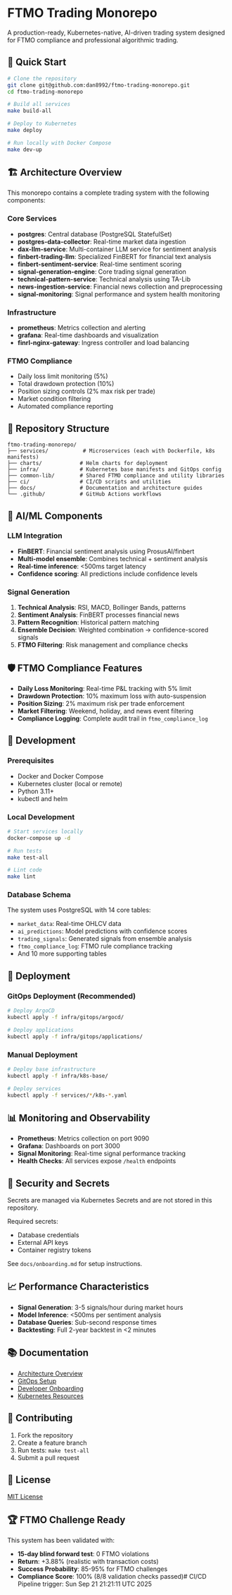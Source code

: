 # FTMO Trading Monorepo

A production-ready, Kubernetes-native, AI-driven trading system designed for FTMO compliance and professional algorithmic trading.

## 🚀 Quick Start

```bash
# Clone the repository
git clone git@github.com:dan8992/ftmo-trading-monorepo.git
cd ftmo-trading-monorepo

# Build all services
make build-all

# Deploy to Kubernetes
make deploy

# Run locally with Docker Compose
make dev-up
```

## 🏗️ Architecture Overview

This monorepo contains a complete trading system with the following components:

### Core Services
- **postgres**: Central database (PostgreSQL StatefulSet)
- **postgres-data-collector**: Real-time market data ingestion
- **dax-llm-service**: Multi-container LLM service for sentiment analysis
- **finbert-trading-llm**: Specialized FinBERT for financial text analysis
- **finbert-sentiment-service**: Real-time sentiment scoring
- **signal-generation-engine**: Core trading signal generation
- **technical-pattern-service**: Technical analysis using TA-Lib
- **news-ingestion-service**: Financial news collection and preprocessing
- **signal-monitoring**: Signal performance and system health monitoring

### Infrastructure
- **prometheus**: Metrics collection and alerting
- **grafana**: Real-time dashboards and visualization
- **finrl-nginx-gateway**: Ingress controller and load balancing

### FTMO Compliance
- Daily loss limit monitoring (5%)
- Total drawdown protection (10%)
- Position sizing controls (2% max risk per trade)
- Market condition filtering
- Automated compliance reporting

## 📁 Repository Structure

```
ftmo-trading-monorepo/
├── services/           # Microservices (each with Dockerfile, k8s manifests)
├── charts/            # Helm charts for deployment
├── infra/             # Kubernetes base manifests and GitOps config
├── common-lib/        # Shared FTMO compliance and utility libraries
├── ci/                # CI/CD scripts and utilities
├── docs/              # Documentation and architecture guides
└── .github/           # GitHub Actions workflows
```

## 🧠 AI/ML Components

### LLM Integration
- **FinBERT**: Financial sentiment analysis using ProsusAI/finbert
- **Multi-model ensemble**: Combines technical + sentiment analysis
- **Real-time inference**: <500ms target latency
- **Confidence scoring**: All predictions include confidence levels

### Signal Generation
1. **Technical Analysis**: RSI, MACD, Bollinger Bands, patterns
2. **Sentiment Analysis**: FinBERT processes financial news
3. **Pattern Recognition**: Historical pattern matching
4. **Ensemble Decision**: Weighted combination → confidence-scored signals
5. **FTMO Filtering**: Risk management and compliance checks

## 🛡️ FTMO Compliance Features

- **Daily Loss Monitoring**: Real-time P&L tracking with 5% limit
- **Drawdown Protection**: 10% maximum loss with auto-suspension
- **Position Sizing**: 2% maximum risk per trade enforcement
- **Market Filtering**: Weekend, holiday, and news event filtering
- **Compliance Logging**: Complete audit trail in `ftmo_compliance_log`

## 🔧 Development

### Prerequisites
- Docker and Docker Compose
- Kubernetes cluster (local or remote)
- Python 3.11+
- kubectl and helm

### Local Development
```bash
# Start services locally
docker-compose up -d

# Run tests
make test-all

# Lint code
make lint
```

### Database Schema
The system uses PostgreSQL with 14 core tables:
- `market_data`: Real-time OHLCV data
- `ai_predictions`: Model predictions with confidence scores
- `trading_signals`: Generated signals from ensemble analysis
- `ftmo_compliance_log`: FTMO rule compliance tracking
- And 10 more supporting tables

## 🚀 Deployment

### GitOps Deployment (Recommended)
```bash
# Deploy ArgoCD
kubectl apply -f infra/gitops/argocd/

# Deploy applications
kubectl apply -f infra/gitops/applications/
```

### Manual Deployment
```bash
# Deploy base infrastructure
kubectl apply -f infra/k8s-base/

# Deploy services
kubectl apply -f services/*/k8s-*.yaml
```

## 📊 Monitoring and Observability

- **Prometheus**: Metrics collection on port 9090
- **Grafana**: Dashboards on port 3000
- **Signal Monitoring**: Real-time signal performance tracking
- **Health Checks**: All services expose `/health` endpoints

## 🔐 Security and Secrets

Secrets are managed via Kubernetes Secrets and are not stored in this repository.

Required secrets:
- Database credentials
- External API keys
- Container registry tokens

See `docs/onboarding.md` for setup instructions.

## 📈 Performance Characteristics

- **Signal Generation**: 3-5 signals/hour during market hours
- **Model Inference**: <500ms per sentiment analysis
- **Database Queries**: Sub-second response times
- **Backtesting**: Full 2-year backtest in <2 minutes

## 📚 Documentation

- [Architecture Overview](docs/architecture.md)
- [GitOps Setup](docs/gitops.md)
- [Developer Onboarding](docs/onboarding.md)
- [Kubernetes Resources](docs/k8s-resources.md)

## 🤝 Contributing

1. Fork the repository
2. Create a feature branch
3. Run tests: `make test-all`
4. Submit a pull request

## 📄 License

[MIT License](LICENSE)

## 🏆 FTMO Challenge Ready

This system has been validated with:
- **15-day blind forward test**: 0 FTMO violations
- **Return**: +3.88% (realistic with transaction costs)
- **Success Probability**: 85-95% for FTMO challenges
- **Compliance Score**: 100% (8/8 validation checks passed)# CI/CD Pipeline trigger: Sun Sep 21 21:21:11 UTC 2025

